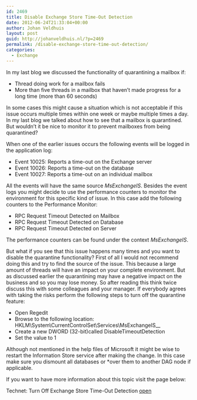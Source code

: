 ```yaml
---
id: 2469
title: Disable Exchange Store Time-Out Detection
date: 2012-06-24T21:33:04+00:00
author: Johan Veldhuis
layout: post
guid: http://johanveldhuis.nl/?p=2469
permalink: /disable-exchange-store-time-out-detection/
categories:
  - Exchange
---
```

In my last blog we discussed the functionality of quarantining a mailbox if:

  * Thread doing work for a mailbox fails
  * More than five threads in a mailbox that haven’t made progress for a long time (more than 60 seconds)

In some cases this might cause a situation which is not acceptable if this issue occurs multiple times within one week or maybe multiple times a day. In my last blog we talked about how to see that a mailbox is quarantined. But wouldn’t it be nice to monitor it to prevent mailboxes from being quarantined?

When one of the earlier issues occurs the following events will be logged in the application log:

  * Event 10025: Reports a time-out on the Exchange server
  * Event 10026: Reports a time-out on the database
  * Event 10027: Reports a time-out on an individual mailbox

All the events will have the same source _MsExchangeIS_. Besides the event logs you might decide to use the performance counters to monitor the environment for this specific kind of issue. In this case add the following counters to the Performance Monitor:

  * RPC Request Timeout Detected on Mailbox
  * RPC Request Timeout Detected on Database
  * RPC Request Timeout Detected on Server

The performance counters can be found under the context _MsExchangeIS_.

But what if you see that this issue happens many times and you want to disable the quarantine functionality? First of all I would not recommend doing this and try to find the source of the issue. This because a large amount of threads will have an impact on your complete environment. But as discussed earlier the quarantining may have a negative impact on the business and so you may lose money. So after reading this think twice discuss this with some colleagues and your manager. If everybody agrees with taking the risks perform the following steps to turn off the quarantine feature:

  * Open Regedit
  * Browse to the following location: HKLM\System\CurrentControlSet\Services\MsExchangeIS\__
  * Create a new DWORD (32-bit)called DisableTimeoutDetection
  * Set the value to 1

Although not mentioned in the help files of Microsoft it might be wise to restart the Information Store service after making the change. In this case make sure you dismount all databases or *over them to another DAG node if applicable.

If you want to have more information about this topic visit the page below:

Technet: Turn Off Exchange Store Time-Out Detection <a href="http://technet.microsoft.com/en-us/library/ff477616.aspx" target="_blank">open</a>

<div id="UMS_TOOLTIP" style="position: absolute; cursor: pointer; z-index: 2147483647; background: none repeat scroll 0% 0% transparent; display: none;">
  <img id="ums_img_tooltip" class="UMSRatingIcon" alt="" />
</div>